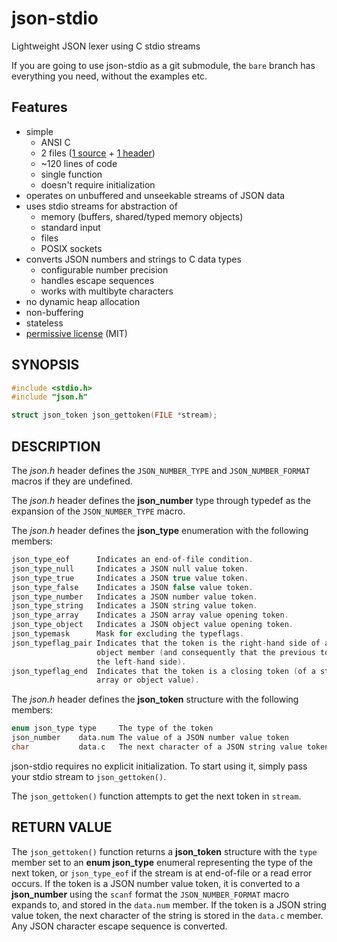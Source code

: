 # json-stdio
Lightweight JSON lexer using C stdio streams

If you are going to use json-stdio as a git submodule, the `bare` branch
has everything you need, without the examples etc.

## Features
-	simple
	-	ANSI C
	-	2 files ([1 source](json.c) + [1 header](json.h))
	-	~120 lines of code
	-	single function
	-	doesn't require initialization
-	operates on unbuffered and unseekable streams of JSON data
-	uses stdio streams for abstraction of
	-	memory (buffers, shared/typed memory objects)
	-	standard input
	-	files
	-	POSIX sockets
-	converts JSON numbers and strings to C data types
	-	configurable number precision
	-	handles escape sequences
	-	works with multibyte characters
-	no dynamic heap allocation
-	non-buffering
-	stateless
-	[permissive license](LICENSE) (MIT)

## SYNOPSIS
```C
#include <stdio.h>
#include "json.h"

struct json_token json_gettoken(FILE *stream);
```

## DESCRIPTION
The *json.h* header defines the `JSON_NUMBER_TYPE` and
`JSON_NUMBER_FORMAT` macros if they are undefined.

The *json.h* header defines the **json_number** type through typedef as
the expansion of the `JSON_NUMBER_TYPE` macro.

The *json.h* header defines the **json_type** enumeration with the
following members:
```C
json_type_eof      Indicates an end-of-file condition.
json_type_null     Indicates a JSON null value token.
json_type_true     Indicates a JSON true value token.
json_type_false    Indicates a JSON false value token.
json_type_number   Indicates a JSON number value token.
json_type_string   Indicates a JSON string value token.
json_type_array    Indicates a JSON array value opening token.
json_type_object   Indicates a JSON object value opening token.
json_typemask      Mask for excluding the typeflags.
json_typeflag_pair Indicates that the token is the right-hand side of a JSON
                   object member (and consequently that the previous token was
                   the left-hand side).
json_typeflag_end  Indicates that the token is a closing token (of a string,
                   array or object value).
```

The *json.h* header defines the **json_token** structure with the
following members:
```C
enum json_type type     The type of the token
json_number    data.num The value of a JSON number value token
char           data.c   The next character of a JSON string value token
```

json-stdio requires no explicit initialization. To start using it, simply pass
your stdio stream to `json_gettoken()`.

The `json_gettoken()` function attempts to get the next token in `stream`.

## RETURN VALUE
The `json_gettoken()` function returns a **json_token** structure with the
`type` member set to an **enum json_type** enumeral representing the type of the
next token, or `json_type_eof` if the stream is at end-of-file or a read error
occurs. If the token is a JSON number value token, it is converted to a
**json_number** using the `scanf` format the `JSON_NUMBER_FORMAT` macro expands
to, and stored in the `data.num` member. If the token is a JSON string value
token, the next character of the string is stored in the `data.c` member. Any
JSON character escape sequence is converted.
